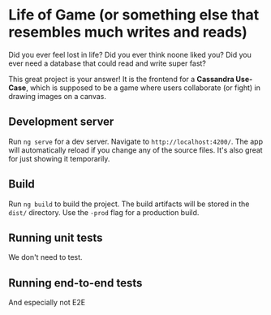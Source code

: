 # Life of Game (or something else that resembles much writes and reads)

Did you ever feel lost in life?
Did you ever think noone liked you?
Did you ever need a database that could read and write super fast?

This great project is your answer! 
It is the frontend for a **Cassandra Use-Case**, which is supposed to be a game where users collaborate (or fight) in drawing images on a canvas.


## Development server

Run `ng serve` for a dev server. Navigate to `http://localhost:4200/`. 
The app will automatically reload if you change any of the source files.
It's also great for just showing it temporarily.

## Build

Run `ng build` to build the project. 
The build artifacts will be stored in the `dist/` directory. Use the `-prod` flag for a production build.

## Running unit tests

We don't need to test.

## Running end-to-end tests

And especially not E2E
